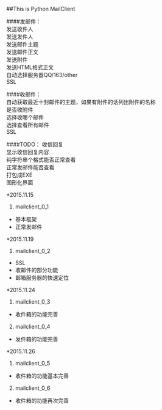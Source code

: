 ##This is Python MailClient    

####发邮件：    
发送收件人    
发送发件人    
发送邮件主题     
发送邮件正文    
发送附件    
发送HTML格式正文    
自动选择服务器QQ/163/other     
SSL     

####收邮件：    
自动获取最近十封邮件的主题，如果有附件的话列出附件的名称     
是否收附件     
选择收哪个邮件       
选择查看所有邮件       
SSL        

####TODO：
收信回复        
显示收信回复内容       
纯字符串个格式能否正常查看       
正常发邮件能否查看      
打包成EXE               
图形化界面              

*2015.11.15       
1. mailclient_0_1    
 - 基本框架    
 - 正常发邮件     

*2015.11.19                       
1. mailclient_0_2                    
 - SSL
 - 收邮件的部分功能
 - 邮箱服务器的快速定位

 *2015.11.24         
 1. mailclient_0_3             
 - 收件箱的功能完善                          
 2. mailclient_0_4                                 
 - 发件箱的功能完善                               

 *2015.11.26                             
 1. mailclient_0_5                
 - 收件箱的功能基本完善                  
 2. mailclient_0_6                    
 -  收件箱的功能再次完善                         
